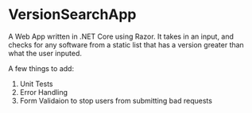 # VersionSearchApp

A Web App written in .NET Core using Razor.  It takes in an input, and checks for any software from a static list that has a version greater than what the user inputed.

A few things to add:

1. Unit Tests
2. Error Handling
3. Form Validaion to stop users from submitting bad requests
